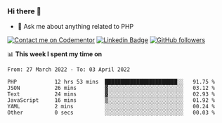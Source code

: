 ### Hi there 👋

<!--
**mustafaculban/mustafaculban** is a ✨ _special_ ✨ repository because its `README.md` (this file) appears on your GitHub profile.

Here are some ideas to get you started:

- 🌱 I’m currently learning ...
- 👯 I’m looking to collaborate on ...
- 🤔 I’m looking for help with ...
- 📫 How to reach me: ...
- 😄 Pronouns: ...
- ⚡ Fun fact: ...

-->
- 💬 Ask me about anything related to PHP

[![Contact me on Codementor](https://www.codementor.io/m-badges/karamusluk/book-session.svg)](https://www.codementor.io/@karamusluk?refer=badge)
[![Linkedin Badge](https://img.shields.io/badge/-Mustafa%20Culban-blue?style=social&logo=Linkedin&logoColor=blue&link=https://www.linkedin.com/in/mustafaculban/)](https://www.linkedin.com/in/mustafaculban/) 
[![GitHub followers](https://img.shields.io/github/followers/karamusluk?label=Follow&style=social)](https://github.com/karamusluk/?tab=follow)


📊 **This week I spent my time on**
<!--START_SECTION:waka-->

```text
From: 27 March 2022 - To: 03 April 2022

PHP            12 hrs 53 mins  ███████████████████████░░   91.75 %
JSON           26 mins         ▓░░░░░░░░░░░░░░░░░░░░░░░░   03.12 %
Text           24 mins         ▓░░░░░░░░░░░░░░░░░░░░░░░░   02.93 %
JavaScript     16 mins         ▒░░░░░░░░░░░░░░░░░░░░░░░░   01.92 %
YAML           2 mins          ░░░░░░░░░░░░░░░░░░░░░░░░░   00.24 %
Other          0 secs          ░░░░░░░░░░░░░░░░░░░░░░░░░   00.03 %
```

<!--END_SECTION:waka-->

